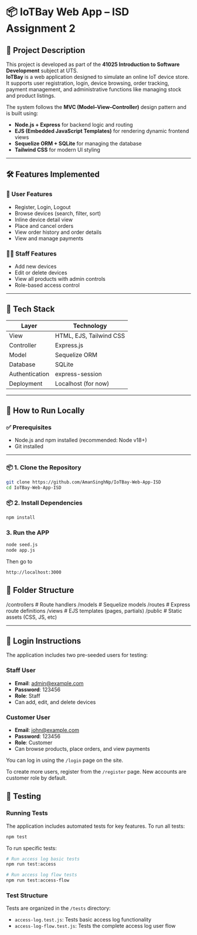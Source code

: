 # 📦 IoTBay Web App – ISD Assignment 2

## 📘 Project Description

This project is developed as part of the **41025 Introduction to Software Development** subject at UTS.  
**IoTBay** is a web application designed to simulate an online IoT device store. It supports user registration, login, device browsing, order tracking, payment management, and administrative functions like managing stock and product listings.

The system follows the **MVC (Model–View–Controller)** design pattern and is built using:

- **Node.js + Express** for backend logic and routing
- **EJS (Embedded JavaScript Templates)** for rendering dynamic frontend views
- **Sequelize ORM + SQLite** for managing the database
- **Tailwind CSS** for modern UI styling

---

## 🛠️ Features Implemented

### 🧑 User Features

- Register, Login, Logout
- Browse devices (search, filter, sort)
- Inline device detail view
- Place and cancel orders
- View order history and order details
- View and manage payments

### 🧑‍💻 Staff Features

- Add new devices
- Edit or delete devices
- View all products with admin controls
- Role-based access control

---

## 🧱 Tech Stack

| Layer          | Technology              |
| -------------- | ----------------------- |
| View           | HTML, EJS, Tailwind CSS |
| Controller     | Express.js              |
| Model          | Sequelize ORM           |
| Database       | SQLite                  |
| Authentication | express-session         |
| Deployment     | Localhost (for now)     |

---

## 🚀 How to Run Locally

### ✅ Prerequisites

- Node.js and npm installed (recommended: Node v18+)
- Git installed

---

### 📦 1. Clone the Repository

```bash
git clone https://github.com/AmanSinghNp/IoTBay-Web-App-ISD
cd IoTBay-Web-App-ISD
```

### 📦 2. Install Dependencies

```bash
npm install
```

### 3. Run the APP

```bash
node seed.js
node app.js
```

Then go to

```
http://localhost:3000
```

## 📁 Folder Structure

/controllers # Route handlers
/models # Sequelize models
/routes # Express route definitions
/views # EJS templates (pages, partials)
/public # Static assets (CSS, JS, etc)

---

## 🔐 Login Instructions

The application includes two pre-seeded users for testing:

### Staff User

- **Email**: admin@example.com
- **Password**: 123456
- **Role**: Staff
- Can add, edit, and delete devices

### Customer User

- **Email**: john@example.com
- **Password**: 123456
- **Role**: Customer
- Can browse products, place orders, and view payments

You can log in using the `/login` page on the site.

To create more users, register from the `/register` page. New accounts are customer role by default.

## 🧪 Testing

### Running Tests

The application includes automated tests for key features. To run all tests:

```bash
npm test
```

To run specific tests:

```bash
# Run access log basic tests
npm run test:access

# Run access log flow tests
npm run test:access-flow
```

### Test Structure

Tests are organized in the `/tests` directory:

- `access-log.test.js`: Tests basic access log functionality
- `access-log-flow.test.js`: Tests the complete access log user flow
